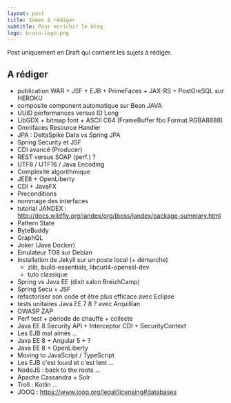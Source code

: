 ```yaml
---
layout: post
title: Idées à rédiger
subtitle: Pour enrichir le blog
logo: brain-logo.png
---
```


Post uniquement en Draft qui contient les sujets à rédiger.

<!--excerpt-->

## A rédiger

* publication WAR + JSF + EJB + PrimeFaces + JAX-RS + PostGreSQL sur HEROKU
* composite component automatique sur Bean JAVA
* UUID performances versus ID Long
* LibGDX + bitmap font + ASCII C64 (FrameBuffer fbo Format.RGBA8888)
* Omnifaces Resource Handler
* JPA : DeltaSpike Data vs Spring JPA
* Spring Security et JSF
* CDI avancé (Producer)
* REST versus SOAP (perf.) ?
* UTF8 / UTF16 / Java Encoding
* Complexité algorithmique
* JEE8 + OpenLiberty
* CDI + JavaFX
* Preconditions
* nommage des interfaces
* tutorial JANDEX : http://docs.wildfly.org/jandex/org/jboss/jandex/package-summary.html
* Pattern State
* ByteBuddy
* GraphQL
* Joker (Java Docker)
* Emulateur TO8 sur Debian
* Installation de Jekyll sur un poste local (+ démarche)
	* zlib, build-essentials, libcurl4-openssl-dev
	* tuto classique
* Spring vs Java EE (dixit salon BreizhCamp)
* Spring Secu + JSF
* refactoriser son code et être plus efficace avec Eclipse
* tests unitaires Java EE 7 8 ? avec Arquillian
* OWASP ZAP
* Perf test + période de chauffe + collecte
* Java EE 8 Security API + Interceptor CDI + SecurityContext
* Les EJB mal aimés ...  
* Java EE 8 + Angular 5 + ?
* Java EE 8 + OpenLiberty
* Moving to JavaScript / TypeScript
* Les EJB c'est lourd et c'est lent ...
* NodeJS : back to the roots ...
* Apache Cassandra + Solr
* Troll : Kotlin ...
* JOOQ : https://www.jooq.org/legal/licensing#databases
